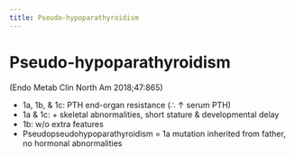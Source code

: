 ```yaml
---
title: Pseudo-hypoparathyroidism
---
```

# Pseudo-hypoparathyroidism

(Endo Metab Clin North Am 2018;47:865)
* 1a, 1b, & 1c: PTH end-organ resistance (∴ ↑ serum PTH)
* 1a & 1c: + skeletal abnormalities, short stature & developmental delay
* 1b: w/o extra features
* Pseudopseudohypoparathyroidism = 1a mutation inherited from father, no hormonal abnormalities
